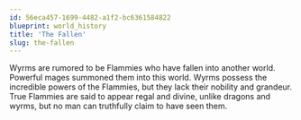 ```yaml
---
id: 56eca457-1699-4482-a1f2-bc6361584822
blueprint: world_history
title: 'The Fallen'
slug: the-fallen
---
```

Wyrms are rumored to be Flammies who have fallen into another world. Powerful mages summoned them into this world. Wyrms possess the incredible powers of the Flammies, but they lack their nobility and grandeur. True Flammies are said to appear regal and divine, unlike dragons and wyrms, but no man can truthfully claim to have seen them.